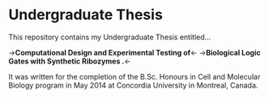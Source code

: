 # Undergraduate Thesis

This repository contains my Undergraduate Thesis entitled...

->**Computational Design and Experimental Testing of**<-
->**Biological Logic Gates with Synthetic Ribozymes .**<-

It was written for the completion of the B.Sc. Honours in Cell and Molecular Biology program in May 2014 at Concordia University in Montreal, Canada.